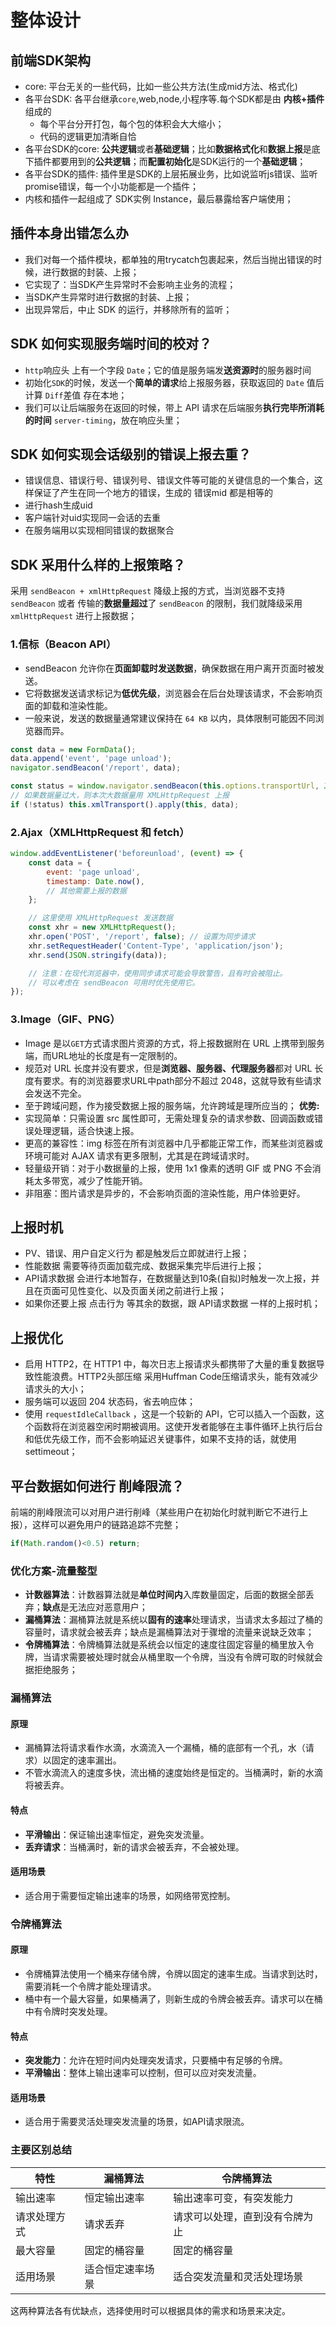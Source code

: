 # 整体设计

## 前端SDK架构
- core: 平台无关的一些代码，比如一些公共方法(生成mid方法、格式化)
- 各平台SDK: 各平台继承`core`,web,node,小程序等.每个SDK都是由 **内核+插件** 组成的
  - 每个平台分开打包，每个包的体积会大大缩小；
  - 代码的逻辑更加清晰自恰
- 各平台SDK的core: **公共逻辑**或者**基础逻辑**；比如**数据格式化**和**数据上报**是底下插件都要用到的**公共逻辑**；而**配置初始化**是SDK运行的一个**基础逻辑**；
- 各平台SDK的插件: 插件里是SDK的上层拓展业务，比如说监听js错误、监听promise错误，每一个小功能都是一个插件；
- 内核和插件一起组成了 SDK实例 Instance，最后暴露给客户端使用；

## 插件本身出错怎么办
- 我们对每一个插件模块，都单独的用trycatch包裹起来，然后当抛出错误的时候，进行数据的封装、上报；
- 它实现了：当SDK产生异常时不会影响主业务的流程；
- 当SDK产生异常时进行数据的封装、上报；
- 出现异常后，中止 SDK 的运行，并移除所有的监听；

## SDK 如何实现服务端时间的校对？
- `http`响应头 上有一个字段 `Date`；它的值是服务端发**送资源时**的服务器时间
- 初始化`SDK`的时候，发送一个**简单的请求**给上报服务器，获取返回的 `Date` 值后计算 `Diff`差值 存在本地；
- 我们可以让后端服务在返回的时候，带上 API 请求在后端服务**执行完毕所消耗的时间** `server-timing`，放在响应头里；

## SDK 如何实现会话级别的错误上报去重？
- 错误信息、错误行号、错误列号、错误文件等可能的关键信息的一个集合，这样保证了产生在同一个地方的错误，生成的 错误mid 都是相等的
- 进行hash生成uid
- 客户端针对uid实现同一会话的去重
- 在服务端用以实现相同错误的数据聚合

## SDK 采用什么样的上报策略？
采用 `sendBeacon + xmlHttpRequest` 降级上报的方式，当浏览器不支持 `sendBeacon` 或者 传输的**数据量超过**了 `sendBeacon` 的限制，我们就降级采用 `xmlHttpRequest` 进行上报数据；
### 1.信标（Beacon API）
- sendBeacon 允许你在**页面卸载时发送数据**，确保数据在用户离开页面时被发送。
- 它将数据发送请求标记为**低优先级**，浏览器会在后台处理该请求，不会影响页面的卸载和渲染性能。
- 一般来说，发送的数据量通常建议保持在 `64 KB` 以内，具体限制可能因不同浏览器而异。
```js
const data = new FormData();
data.append('event', 'page unload');
navigator.sendBeacon('/report', data);

const status = window.navigator.sendBeacon(this.options.transportUrl, JSON.stringify(data));
// 如果数据量过大，则本次大数据量用 XMLHttpRequest 上报
if (!status) this.xmlTransport().apply(this, data);

```
### 2.Ajax（XMLHttpRequest 和 fetch）
```js
window.addEventListener('beforeunload', (event) => {
    const data = {
        event: 'page unload',
        timestamp: Date.now(),
        // 其他需要上报的数据
    };

    // 这里使用 XMLHttpRequest 发送数据
    const xhr = new XMLHttpRequest();
    xhr.open('POST', '/report', false); // 设置为同步请求
    xhr.setRequestHeader('Content-Type', 'application/json');
    xhr.send(JSON.stringify(data));

    // 注意：在现代浏览器中，使用同步请求可能会导致警告，且有时会被阻止。
    // 可以考虑在 sendBeacon 可用时优先使用它。
});
```
### 3.Image（GIF、PNG）
- Image 是以`GET`方式请求图片资源的方式，将上报数据附在 URL 上携带到服务端，而URL地址的长度是有一定限制的。
- 规范对 URL 长度并没有要求，但是**浏览器、服务器、代理服务器**都对 URL 长度有要求。有的浏览器要求URL中path部分不超过 2048，这就导致有些请求会发送不完全。
- 至于跨域问题，作为接受数据上报的服务端，允许跨域是理所应当的；
**优势:**
- 实现简单：只需设置 src 属性即可，无需处理复杂的请求参数、回调函数或错误处理逻辑，适合快速上报。
- 更高的兼容性：img 标签在所有浏览器中几乎都能正常工作，而某些浏览器或环境可能对 AJAX 请求有更多限制，尤其是在跨域请求时。
- 轻量级开销：对于小数据量的上报，使用 1x1 像素的透明 GIF 或 PNG 不会消耗太多带宽，减少了性能开销。
- 非阻塞：图片请求是异步的，不会影响页面的渲染性能，用户体验更好。

## 上报时机
- PV、错误、用户自定义行为 都是触发后立即就进行上报；
- 性能数据 需要等待页面加载完成、数据采集完毕后进行上报；
- API请求数据 会进行本地暂存，在数据量达到10条(自拟)时触发一次上报，并且在页面可见性变化、以及页面关闭之前进行上报；
- 如果你还要上报 点击行为 等其余的数据，跟 API请求数据 一样的上报时机；

## 上报优化
- 启用 HTTP2，在 HTTP1 中，每次日志上报请求头都携带了大量的重复数据导致性能浪费。HTTP2头部压缩 采用Huffman Code压缩请求头，能有效减少请求头的大小；
- 服务端可以返回 204 状态码，省去响应体；
- 使用 `requestIdleCallback` ，这是一个较新的 API，它可以插入一个函数，这个函数将在浏览器空闲时期被调用。这使开发者能够在主事件循环上执行后台和低优先级工作，而不会影响延迟关键事件，如果不支持的话，就使用 settimeout；

## 平台数据如何进行 削峰限流？
前端的削峰限流可以对用户进行削峰（某些用户在初始化时就判断它不进行上报），这样可以避免用户的链路追踪不完整；
```js
if(Math.random()<0.5) return;
```
### 优化方案-流量整型
- **计数器算法**：计数器算法就是**单位时间内**入库数量固定，后面的数据全部丢弃；**缺点**是无法应对恶意用户；
- **漏桶算法**：漏桶算法就是系统以**固有的速率**处理请求，当请求太多超过了桶的容量时，请求就会被丢弃；缺点是漏桶算法对于骤增的流量来说缺乏效率；
- **令牌桶算法**：令牌桶算法就是系统会以恒定的速度往固定容量的桶里放入令牌，当请求需要被处理时就会从桶里取一个令牌，当没有令牌可取的时候就会据拒绝服务；

### 漏桶算法

#### 原理
- 漏桶算法将请求看作水滴，水滴流入一个漏桶，桶的底部有一个孔，水（请求）以固定的速率漏出。
- 不管水滴流入的速度多快，流出桶的速度始终是恒定的。当桶满时，新的水滴将被丢弃。

#### 特点
- **平滑输出**：保证输出速率恒定，避免突发流量。
- **丢弃请求**：当桶满时，新的请求会被丢弃，不会被处理。

#### 适用场景
- 适合用于需要恒定输出速率的场景，如网络带宽控制。

### 令牌桶算法

#### 原理
- 令牌桶算法使用一个桶来存储令牌，令牌以固定的速率生成。当请求到达时，需要消耗一个令牌才能处理请求。
- 桶中有一个最大容量，如果桶满了，则新生成的令牌会被丢弃。请求可以在桶中有令牌时突发处理。

#### 特点
- **突发能力**：允许在短时间内处理突发请求，只要桶中有足够的令牌。
- **平滑输出**：整体上输出速率可以控制，但可以应对突发流量。

#### 适用场景
- 适合用于需要灵活处理突发流量的场景，如API请求限流。

### 主要区别总结

| 特性             | 漏桶算法                      | 令牌桶算法                    |
|------------------|-------------------------------|-------------------------------|
| 输出速率         | 恒定输出速率                 | 输出速率可变，有突发能力      |
| 请求处理方式     | 请求丢弃                     | 请求可以处理，直到没有令牌为止|
| 最大容量         | 固定的桶容量                 | 固定的桶容量                  |
| 适用场景         | 适合恒定速率场景             | 适合突发流量和灵活处理场景    |

这两种算法各有优缺点，选择使用时可以根据具体的需求和场景来决定。

